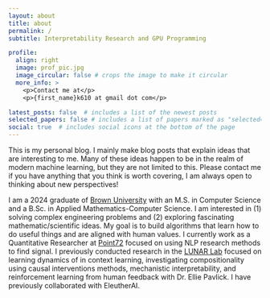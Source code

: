 ```yaml
---
layout: about
title: about
permalink: /
subtitle: Interpretability Research and GPU Programming

profile:
  align: right
  image: prof_pic.jpg
  image_circular: false # crops the image to make it circular
  more_info: >
    <p>Contact me at</p>
    <p>{first_name}k610 at gmail dot com</p>

latest_posts: false  # includes a list of the newest posts
selected_papers: false # includes a list of papers marked as "selected={true}"
social: true  # includes social icons at the bottom of the page
---
```


This is my personal blog. I mainly make blog posts that explain ideas that are interesting to me. Many of these ideas happen to be in the realm of modern machine learning, but they are not limited to this. Please contact me if you have anything that you think is worth covering, I am always open to thinking about new perspectives!

I am a 2024 graduate of [Brown University](https://www.brown.edu/) with an M.S. in Computer Science and a B.Sc. in Applied Mathematics-Computer Science. I am interested in (1) solving complex engineering problems and (2) exploring fascinating mathematic/scientific ideas. My goal is to build algorithms that learn how to do useful things and are aligned with human values. I currently work as a Quantitative Researcher at [Point72](https://point72.com/) focused on using NLP research methods to find signal. I previously conducted research in the [LUNAR Lab](https://lunar.cs.brown.edu/) focused on learning dynamics of in context learning, investigating compositionality using causal interventions methods, mechanistic interpretability, and reinforcement learning from human feedback with Dr. Ellie Pavlick. I have previously collaborated with EleutherAI. 